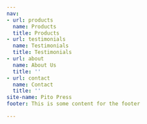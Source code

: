 ```yaml
---
nav:
- url: products
  name: Products
  title: Products
- url: testimonials
  name: Testimonials
  title: Testimonials
- url: about
  name: About Us
  title: ''
- url: contact
  name: Contact
  title: ''
site-name: Pito Press
footer: This is some content for the footer

---
```

